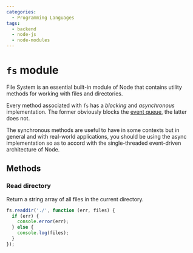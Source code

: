 ```yaml
---
categories:
  - Programming Languages
tags:
  - backend
  - node-js
  - node-modules
---
```


# `fs` module

File System is an essential built-in module of Node that contains utility methods for working with files and directories.

Every method associated with `fs` has a _blocking_ and _asynchronous_ implementation. The former obviously blocks the [event queue](Event%20queue.md), the latter does not.

The synchronous methods are useful to have in some contexts but in general and with real-world applications, you should be using the async implementation so as to accord with the single-threaded event-driven architecture of Node.

## Methods

### Read directory

Return a string array of all files in the current directory.

```js
fs.readdir('./', function (err, files) {
  if (err) {
    console.error(err);
  } else {
    console.log(files);
  }
});
```

